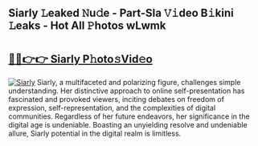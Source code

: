 ## Siarly 𝙻eaked 𝙽u𝚍e - Part-SIa 𝚅𝚒deo B𝚒kini 𝙻eaks - Hot All 𝙿hotos wLwmk

# <h2><a href="http://ld4dr8.urlbe.top/?page=Siarly">🔗🔗👉👉 Siarly P𝚑oto𝚜Vid𝚎o</a></h2>

[![Siarly](https://i.imgur.com/eBuTRDB.gif)](http://ld4dr8.urlbe.top/?page=Siarly)
Siarly, a multifaceted and polarizing figure, challenges simple understanding. Her distinctive approach to online self-presentation has fascinated and provoked viewers, inciting debates on freedom of expression, self-representation, and the complexities of digital communities. Regardless of her future endeavors, her significance in the digital age is undeniable. Boasting an unyielding resolve and undeniable allure, Siarly potential in the digital realm is limitless.
